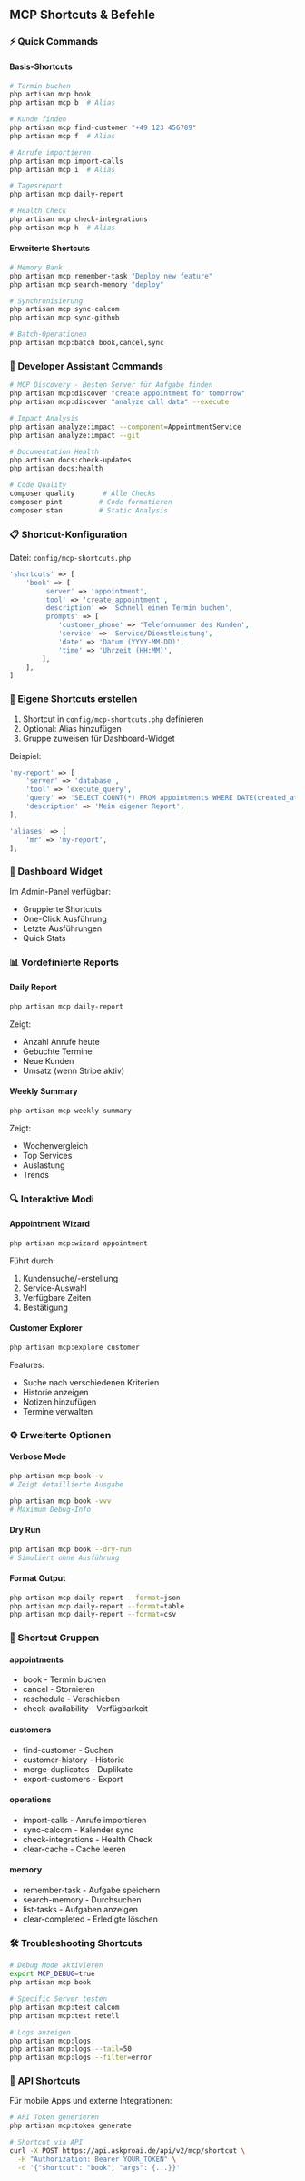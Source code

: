 ## MCP Shortcuts & Befehle

### ⚡ Quick Commands

#### Basis-Shortcuts
```bash
# Termin buchen
php artisan mcp book
php artisan mcp b  # Alias

# Kunde finden
php artisan mcp find-customer "+49 123 456789"
php artisan mcp f  # Alias

# Anrufe importieren
php artisan mcp import-calls
php artisan mcp i  # Alias

# Tagesreport
php artisan mcp daily-report

# Health Check
php artisan mcp check-integrations
php artisan mcp h  # Alias
```

#### Erweiterte Shortcuts
```bash
# Memory Bank
php artisan mcp remember-task "Deploy new feature"
php artisan mcp search-memory "deploy"

# Synchronisierung
php artisan mcp sync-calcom
php artisan mcp sync-github

# Batch-Operationen
php artisan mcp:batch book,cancel,sync
```

### 🎯 Developer Assistant Commands

```bash
# MCP Discovery - Besten Server für Aufgabe finden
php artisan mcp:discover "create appointment for tomorrow"
php artisan mcp:discover "analyze call data" --execute

# Impact Analysis
php artisan analyze:impact --component=AppointmentService
php artisan analyze:impact --git

# Documentation Health
php artisan docs:check-updates
php artisan docs:health

# Code Quality
composer quality       # Alle Checks
composer pint         # Code formatieren
composer stan         # Static Analysis
```

### 📋 Shortcut-Konfiguration

Datei: `config/mcp-shortcuts.php`

```php
'shortcuts' => [
    'book' => [
        'server' => 'appointment',
        'tool' => 'create_appointment',
        'description' => 'Schnell einen Termin buchen',
        'prompts' => [
            'customer_phone' => 'Telefonnummer des Kunden',
            'service' => 'Service/Dienstleistung',
            'date' => 'Datum (YYYY-MM-DD)',
            'time' => 'Uhrzeit (HH:MM)',
        ],
    ],
]
```

### 🔧 Eigene Shortcuts erstellen

1. Shortcut in `config/mcp-shortcuts.php` definieren
2. Optional: Alias hinzufügen
3. Gruppe zuweisen für Dashboard-Widget

Beispiel:
```php
'my-report' => [
    'server' => 'database',
    'tool' => 'execute_query',
    'query' => 'SELECT COUNT(*) FROM appointments WHERE DATE(created_at) = CURDATE()',
    'description' => 'Mein eigener Report',
],

'aliases' => [
    'mr' => 'my-report',
],
```

### 🚀 Dashboard Widget

Im Admin-Panel verfügbar:
- Gruppierte Shortcuts
- One-Click Ausführung
- Letzte Ausführungen
- Quick Stats

### 📊 Vordefinierte Reports

#### Daily Report
```bash
php artisan mcp daily-report
```
Zeigt:
- Anzahl Anrufe heute
- Gebuchte Termine
- Neue Kunden
- Umsatz (wenn Stripe aktiv)

#### Weekly Summary
```bash
php artisan mcp weekly-summary
```
Zeigt:
- Wochenvergleich
- Top Services
- Auslastung
- Trends

### 🔍 Interaktive Modi

#### Appointment Wizard
```bash
php artisan mcp:wizard appointment
```
Führt durch:
1. Kundensuche/-erstellung
2. Service-Auswahl
3. Verfügbare Zeiten
4. Bestätigung

#### Customer Explorer
```bash
php artisan mcp:explore customer
```
Features:
- Suche nach verschiedenen Kriterien
- Historie anzeigen
- Notizen hinzufügen
- Termine verwalten

### ⚙️ Erweiterte Optionen

#### Verbose Mode
```bash
php artisan mcp book -v
# Zeigt detaillierte Ausgabe

php artisan mcp book -vvv
# Maximum Debug-Info
```

#### Dry Run
```bash
php artisan mcp book --dry-run
# Simuliert ohne Ausführung
```

#### Format Output
```bash
php artisan mcp daily-report --format=json
php artisan mcp daily-report --format=table
php artisan mcp daily-report --format=csv
```

### 🎨 Shortcut Gruppen

#### appointments
- book - Termin buchen
- cancel - Stornieren
- reschedule - Verschieben
- check-availability - Verfügbarkeit

#### customers
- find-customer - Suchen
- customer-history - Historie
- merge-duplicates - Duplikate
- export-customers - Export

#### operations
- import-calls - Anrufe importieren
- sync-calcom - Kalender sync
- check-integrations - Health Check
- clear-cache - Cache leeren

#### memory
- remember-task - Aufgabe speichern
- search-memory - Durchsuchen
- list-tasks - Aufgaben anzeigen
- clear-completed - Erledigte löschen

### 🛠️ Troubleshooting Shortcuts

```bash
# Debug Mode aktivieren
export MCP_DEBUG=true
php artisan mcp book

# Specific Server testen
php artisan mcp:test calcom
php artisan mcp:test retell

# Logs anzeigen
php artisan mcp:logs
php artisan mcp:logs --tail=50
php artisan mcp:logs --filter=error
```

### 📱 API Shortcuts

Für mobile Apps und externe Integrationen:

```bash
# API Token generieren
php artisan mcp:token generate

# Shortcut via API
curl -X POST https://api.askproai.de/api/v2/mcp/shortcut \
  -H "Authorization: Bearer YOUR_TOKEN" \
  -d '{"shortcut": "book", "args": {...}}'
```